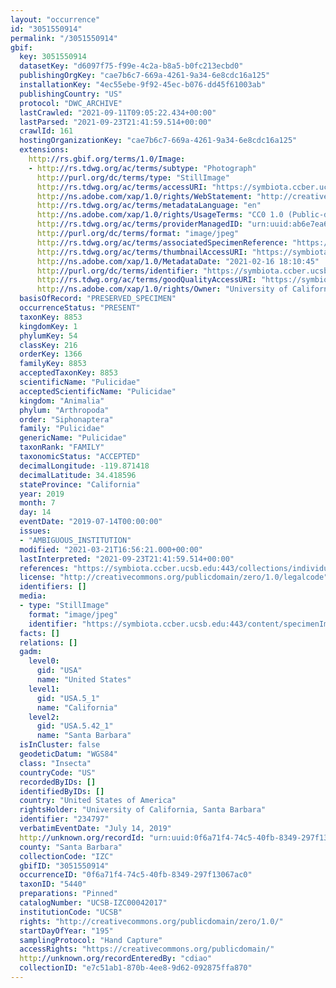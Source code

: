 ```yaml
---
layout: "occurrence"
id: "3051550914"
permalink: "/3051550914"
gbif:
  key: 3051550914
  datasetKey: "d6097f75-f99e-4c2a-b8a5-b0fc213ecbd0"
  publishingOrgKey: "cae7b6c7-669a-4261-9a34-6e8cdc16a125"
  installationKey: "4ec55ebe-9f92-45ec-b076-dd45f61003ab"
  publishingCountry: "US"
  protocol: "DWC_ARCHIVE"
  lastCrawled: "2021-09-11T09:05:22.434+00:00"
  lastParsed: "2021-09-23T21:41:59.514+00:00"
  crawlId: 161
  hostingOrganizationKey: "cae7b6c7-669a-4261-9a34-6e8cdc16a125"
  extensions:
    http://rs.gbif.org/terms/1.0/Image:
    - http://rs.tdwg.org/ac/terms/subtype: "Photograph"
      http://purl.org/dc/terms/type: "StillImage"
      http://rs.tdwg.org/ac/terms/accessURI: "https://symbiota.ccber.ucsb.edu:443/content/specimenImages/UCSB_IZC/UCSB-IZC00042/UCSB-IZC00042017.jpg"
      http://ns.adobe.com/xap/1.0/rights/WebStatement: "http://creativecommons.org/publicdomain/zero/1.0/"
      http://rs.tdwg.org/ac/terms/metadataLanguage: "en"
      http://ns.adobe.com/xap/1.0/rights/UsageTerms: "CC0 1.0 (Public-domain)"
      http://rs.tdwg.org/ac/terms/providerManagedID: "urn:uuid:ab6e7ea6-14a6-4a4b-ae34-0fb935b87e0e"
      http://purl.org/dc/terms/format: "image/jpeg"
      http://rs.tdwg.org/ac/terms/associatedSpecimenReference: "https://symbiota.ccber.ucsb.edu:443/collections/individual/index.php?occid=234797"
      http://rs.tdwg.org/ac/terms/thumbnailAccessURI: "https://symbiota.ccber.ucsb.edu:443/content/specimenImages/UCSB_IZC/UCSB-IZC00042/UCSB-IZC00042017_tn.jpg"
      http://ns.adobe.com/xap/1.0/MetadataDate: "2021-02-16 18:10:45"
      http://purl.org/dc/terms/identifier: "https://symbiota.ccber.ucsb.edu:443/content/specimenImages/UCSB_IZC/UCSB-IZC00042/UCSB-IZC00042017.jpg"
      http://rs.tdwg.org/ac/terms/goodQualityAccessURI: "https://symbiota.ccber.ucsb.edu:443/content/specimenImages/UCSB_IZC/UCSB-IZC00042/UCSB-IZC00042017.jpg"
      http://ns.adobe.com/xap/1.0/rights/Owner: "University of California, Santa Barbara"
  basisOfRecord: "PRESERVED_SPECIMEN"
  occurrenceStatus: "PRESENT"
  taxonKey: 8853
  kingdomKey: 1
  phylumKey: 54
  classKey: 216
  orderKey: 1366
  familyKey: 8853
  acceptedTaxonKey: 8853
  scientificName: "Pulicidae"
  acceptedScientificName: "Pulicidae"
  kingdom: "Animalia"
  phylum: "Arthropoda"
  order: "Siphonaptera"
  family: "Pulicidae"
  genericName: "Pulicidae"
  taxonRank: "FAMILY"
  taxonomicStatus: "ACCEPTED"
  decimalLongitude: -119.871418
  decimalLatitude: 34.418596
  stateProvince: "California"
  year: 2019
  month: 7
  day: 14
  eventDate: "2019-07-14T00:00:00"
  issues:
  - "AMBIGUOUS_INSTITUTION"
  modified: "2021-03-21T16:56:21.000+00:00"
  lastInterpreted: "2021-09-23T21:41:59.514+00:00"
  references: "https://symbiota.ccber.ucsb.edu:443/collections/individual/index.php?occid=234797"
  license: "http://creativecommons.org/publicdomain/zero/1.0/legalcode"
  identifiers: []
  media:
  - type: "StillImage"
    format: "image/jpeg"
    identifier: "https://symbiota.ccber.ucsb.edu:443/content/specimenImages/UCSB_IZC/UCSB-IZC00042/UCSB-IZC00042017.jpg"
  facts: []
  relations: []
  gadm:
    level0:
      gid: "USA"
      name: "United States"
    level1:
      gid: "USA.5_1"
      name: "California"
    level2:
      gid: "USA.5.42_1"
      name: "Santa Barbara"
  isInCluster: false
  geodeticDatum: "WGS84"
  class: "Insecta"
  countryCode: "US"
  recordedByIDs: []
  identifiedByIDs: []
  country: "United States of America"
  rightsHolder: "University of California, Santa Barbara"
  identifier: "234797"
  verbatimEventDate: "July 14, 2019"
  http://unknown.org/recordId: "urn:uuid:0f6a71f4-74c5-40fb-8349-297f13067ac0"
  county: "Santa Barbara"
  collectionCode: "IZC"
  gbifID: "3051550914"
  occurrenceID: "0f6a71f4-74c5-40fb-8349-297f13067ac0"
  taxonID: "5440"
  preparations: "Pinned"
  catalogNumber: "UCSB-IZC00042017"
  institutionCode: "UCSB"
  rights: "http://creativecommons.org/publicdomain/zero/1.0/"
  startDayOfYear: "195"
  samplingProtocol: "Hand Capture"
  accessRights: "https://creativecommons.org/publicdomain/"
  http://unknown.org/recordEnteredBy: "cdiao"
  collectionID: "e7c51ab1-870b-4ee8-9d62-092875ffa870"
---
```

